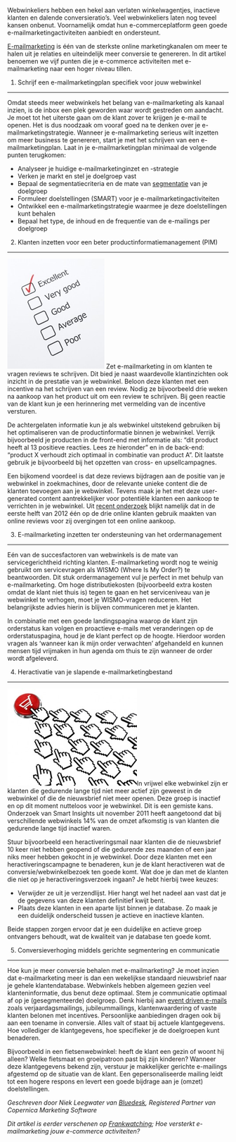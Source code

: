 Webwinkeliers hebben een hekel aan verlaten winkelwagentjes, inactieve
klanten en dalende conversieratio’s. Veel webwinkeliers laten nog teveel
kansen onbenut. Voornamelijk omdat hun e-commerceplatform geen goede
e-mailmarketingactiviteiten aanbiedt en ondersteunt.

[E-mailmarketing](./email-marketing-functionaliteiten.md "E-mailmarketing")
is één van de sterkste online marketingkanalen om meer te halen uit je
relaties en uiteindelijk meer conversie te genereren. In dit artikel
benoemen we vijf punten die je e-commerce activiteiten met
e-mailmarketing naar een hoger niveau tillen.

1. Schrijf een e-mailmarketingplan specifiek voor jouw webwinkel
----------------------------------------------------------------

Omdat steeds meer webwinkels het belang van e-mailmarketing als kanaal
inzien, is de inbox een plek geworden waar wordt gestreden om aandacht.
Je moet tot het uiterste gaan om de klant zover te krijgen je e-mail te
openen. Het is dus noodzaak om vooraf goed na te denken over je
e-mailmarketingstrategie. Wanneer je e-mailmarketing serieus wilt
inzetten om meer business te genereren, start je met het schrijven van
een e-mailmarketingplan. Laat in je e-mailmarketingplan minimaal de
volgende punten terugkomen:

-   Analyseer je huidige e-mailmarketinginzet en -strategie
-   Verken je markt en stel je doelgroep vast
-   Bepaal de segmentatiecriteria en de mate van
    [segmentatie](http://www.frankwatching.com/archive/2010/12/10/segmentatie-of-personalisatie-thats-the-question/)
    van je doelgroep
-   Formuleer doelstellingen (SMART) voor je e-mailmarketingactiviteiten
-   Ontwikkel een e-mailmarketingstrategie waarmee je deze
    doelstellingen kunt behalen
-   Bepaal het type, de inhoud en de frequentie van de e-mailings per
    doelgroep

2. Klanten inzetten voor een beter productinformatiemanagement (PIM)
--------------------------------------------------------------------

![Reviews.jpg](../images/reviews.jpg "Reviews.jpg") Zet
e-mailmarketing in om klanten te vragen reviews te schrijven. Dit bied
je naast waardevolle klantinzichten ook inzicht in de prestatie van je
webwinkel. Beloon deze klanten met een incentive na het schrijven van
een review. Nodig ze bijvoorbeeld drie weken na aankoop van het product
uit om een review te schrijven. Bij geen reactie van de klant kun je een
herinnering met vermelding van de incentive versturen.

De achtergelaten informatie kun je als webwinkel uitstekend gebruiken
bij het optimaliseren van de productinformatie binnen je webwinkel.
Verrijk bijvoorbeeld je producten in de front-end met informatie als:
“dit product heeft al 13 positieve reacties. Lees ze hieronder” en in de
back-end: “product X verhoudt zich optimaal in combinatie van product
A”. Dit laatste gebruik je bijvoorbeeld bij het opzetten van cross- en
upsellcampagnes.

Een bijkomend voordeel is dat deze reviews bijdragen aan de positie van
je webwinkel in zoekmachines, door de relevante unieke content die de
klanten toevoegen aan je webwinkel. Tevens maak je het met deze
user-generated content aantrekkelijker voor potentiële klanten een
aankoop te verrichten in je webwinkel. Uit [recent
onderzoek](http://www.thuiswinkel.org/ondanks-crisis-9-groei-online-verkoop)
blijkt namelijk dat in de eerste helft van 2012 één op de drie online
klanten gebruik maakten van online reviews voor zij overgingen tot een
online aankoop.

3. E-mailmarketing inzetten ter ondersteuning van het ordermanagement
---------------------------------------------------------------------

Eén van de succesfactoren van webwinkels is de mate van
servicegerichtheid richting klanten. E-mailmarketing wordt nog te weinig
gebruikt om servicevragen als WISMO (Where Is My Order?) te
beantwoorden. Dit stuk ordermanagement vul je perfect in met behulp van
e-mailmarketing. Om hoge distributiekosten (bijvoorbeeld extra kosten
omdat de klant niet thuis is) tegen te gaan en het serviceniveau van je
webwinkel te verhogen, moet je WISMO-vragen reduceren. Het belangrijkste
advies hierin is blijven communiceren met je klanten.

In combinatie met een goede landingspagina waarop de klant zijn
orderstatus kan volgen en proactieve e-mails met veranderingen op de
orderstatuspagina, houd je de klant perfect op de hoogte. Hierdoor
worden vragen als ‘wanneer kan ik mijn order verwachten’ afgehandeld en
kunnen mensen tijd vrijmaken in hun agenda om thuis te zijn wanneer de
order wordt afgeleverd.

4. Heractivatie van je slapende e-mailmarketingbestand
------------------------------------------------------

![Conversie-via-e-mailmarketing.jpg](../images/conversie.jpg "Conversie-via-e-mailmarketing.jpg")In
vrijwel elke webwinkel zijn er klanten die gedurende lange tijd niet
meer actief zijn geweest in de webwinkel of die de nieuwsbrief niet meer
openen. Deze groep is inactief en op dit moment nutteloos voor je
webwinkel. Dit is een gemiste kans. Onderzoek van Smart Insights uit
november 2011 heeft aangetoond dat bij verschillende webwinkels 14% van
de omzet afkomstig is van klanten die gedurende lange tijd inactief
waren.

Stuur bijvoorbeeld een heractiveringsmail naar klanten die de
nieuwsbrief 10 keer niet hebben geopend of die gedurende zes maanden of
een jaar niks meer hebben gekocht in je webwinkel. Door deze klanten met
een heractiveringscampagne te benaderen, kun je de klant heractiveren
wat de conversie/webwinkelbezoek ten goede komt. Wat doe je dan met de
klanten die niet op je heractiveringsverzoek ingaan? Je hebt hierbij
twee keuzes:

-   Verwijder ze uit je verzendlijst. Hier hangt wel het nadeel aan vast
    dat je de gegevens van deze klanten definitief kwijt bent.
-   Plaats deze klanten in een aparte lijst binnen je database. Zo maak
    je een duidelijk onderscheid tussen je actieve en inactieve klanten.

Beide stappen zorgen ervoor dat je een duidelijke en actieve groep
ontvangers behoudt, wat de kwaliteit van je database ten goede komt.

5. Conversieverhoging middels gerichte segmentering en communicatie
-------------------------------------------------------------------

Hoe kun je meer conversie behalen met e-mailmarketing? Je moet inzien
dat e-mailmarketing meer is dan een wekelijkse standaard nieuwsbrief
naar je gehele klantendatabase. Webwinkels hebben algemeen gezien veel
klanteninformatie, dus benut deze optimaal. Stem je communicatie
optimaal af op je (gesegmenteerde) doelgroep. Denk hierbij aan [event
driven e-mails](./event-driven-e-mailcampagnes-gebruik-jij-ze-al.md)
zoals verjaardagsmailings, jubileummailings, klantenwaardering of vaste
klanten belonen met incentives. Persoonlijke aanbiedingen dragen ook bij
aan een toename in conversie. Alles valt of staat bij actuele
klantgegevens. Hoe vollediger de klantgegevens, hoe specifieker je de
doelgroepen kunt benaderen.

Bijvoorbeeld in een fietsenwebwinkel: heeft de klant een gezin of woont
hij alleen? Welke fietsmaat en groeipatroon past bij zijn kinderen?
Wanneer deze klantgegevens bekend zijn, verstuur je makkelijker gerichte
e-mailings afgestemd op de situatie van de klant. Een gepersonaliseerde
mailing leidt tot een hogere respons en levert een goede bijdrage aan je
(omzet) doelstellingen.

*Geschreven door Niek Leegwater van
[Bluedesk](https://www.copernica.com/nl/partners/profile/4537956),
Registered Partner van Copernica Marketing Software*

*Dit artikel is eerder verschenen op
[Frankwatching](http://www.frankwatching.com/archive/2012/10/23/hoe-versterkt-e-mailmarketing-je-e-commerce-activiteiten/);
Hoe versterkt e-mailmarketing jouw e-commerce activiteiten?*
